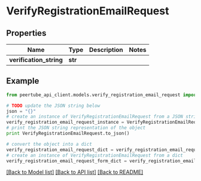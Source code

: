 # VerifyRegistrationEmailRequest


## Properties
Name | Type | Description | Notes
------------ | ------------- | ------------- | -------------
**verification_string** | **str** |  | 

## Example

```python
from peertube_api_client.models.verify_registration_email_request import VerifyRegistrationEmailRequest

# TODO update the JSON string below
json = "{}"
# create an instance of VerifyRegistrationEmailRequest from a JSON string
verify_registration_email_request_instance = VerifyRegistrationEmailRequest.from_json(json)
# print the JSON string representation of the object
print VerifyRegistrationEmailRequest.to_json()

# convert the object into a dict
verify_registration_email_request_dict = verify_registration_email_request_instance.to_dict()
# create an instance of VerifyRegistrationEmailRequest from a dict
verify_registration_email_request_form_dict = verify_registration_email_request.from_dict(verify_registration_email_request_dict)
```
[[Back to Model list]](../README.md#documentation-for-models) [[Back to API list]](../README.md#documentation-for-api-endpoints) [[Back to README]](../README.md)


